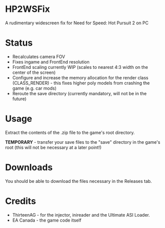# HP2WSFix
A rudimentary widescreen fix for Need for Speed: Hot Pursuit 2 on PC

# Status
- Recalculates camera FOV
- Fixes ingame and FrontEnd resolution
- FrontEnd scaling currently WIP (scales to nearest 4:3 width on the center of the screen)
- Configure and increase the memory allocation for the render class (CLASS_RENDER) - this fixes higher poly models from crashing the game (e.g. car mods)
- Reroute the save directory (currently mandatory, will not be in the future)

# Usage
Extract the contents of the .zip file to the game's root directory.

**TEMPORARY** - transfer your save files to the "save" directory in the game's root (this will not be necessary at a later point!)

# Downloads
You should be able to download the files necessary in the Releases tab.

# Credits
- ThirteenAG - for the injector, inireader and the Ultimate ASI Loader.
- EA Canada - the game code itself
